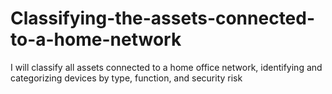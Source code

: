 # Classifying-the-assets-connected-to-a-home-network
I will classify all assets connected to a home office network, identifying and categorizing devices by type, function, and security risk
